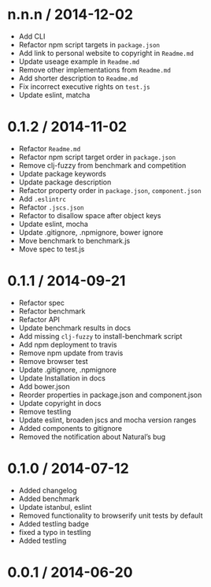 
n.n.n / 2014-12-02
==================

 * Add CLI
 * Refactor npm script targets in `package.json`
 * Add link to personal website to copyright in `Readme.md`
 * Update useage example in `Readme.md`
 * Remove other implementations from `Readme.md`
 * Add shorter description to `Readme.md`
 * Fix incorrect executive rights on `test.js`
 * Update eslint, matcha

0.1.2 / 2014-11-02
==================

 * Refactor `Readme.md`
 * Refactor npm script target order in `package.json`
 * Remove clj-fuzzy from benchmark and competition
 * Update package keywords
 * Update package description
 * Refactor property order in `package.json`, `component.json`
 * Add `.eslintrc`
 * Refactor `.jscs.json`
 * Refactor to disallow space after object keys
 * Update eslint, mocha
 * Update .gitignore, .npmignore, bower ignore
 * Move benchmark to benchmark.js
 * Move spec to test.js

0.1.1 / 2014-09-21
==================

 * Refactor spec
 * Refactor benchmark
 * Refactor API
 * Update benchmark results in docs
 * Add missing `clj-fuzzy` to install-benchmark script
 * Add npm deployment to travis
 * Remove npm update from travis
 * Remove browser test
 * Update .gitignore, .npmignore
 * Update Installation in docs
 * Add bower.json
 * Reorder properties in package.json and component.json
 * Update copyright in docs
 * Remove testling
 * Update eslint, broaden jscs and mocha version ranges
 * Added components to gitignore
 * Removed the notification about Natural’s bug

0.1.0 / 2014-07-12
==================

 * Added changelog
 * Added benchmark
 * Update istanbul, eslint
 * Removed functionality to browserify unit tests by default
 * Added testling badge
 * fixed a typo in testling
 * Added testling

0.0.1 / 2014-06-20
==================

